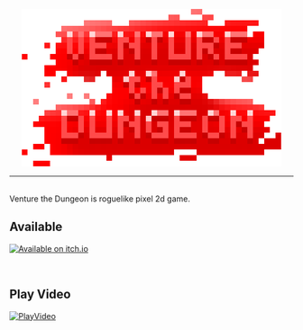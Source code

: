 <center>

![mainlogo](readme/mainlogo.png)

</center>
<hr>
<br>
Venture the Dungeon is roguelike pixel 2d game.

<br>

## Available
[![Available on itch.io](http://jessemillar.github.io/available-on-itchio-badge/badge-bw.png)](https://g0709-19.itch.io/venture-gungeon)

<br>

## Play Video
[![PlayVideo](https://img.youtube.com/vi/HXqWXCM68Xc/0.jpg)](https://youtu.be/HXqWXCM68Xc)